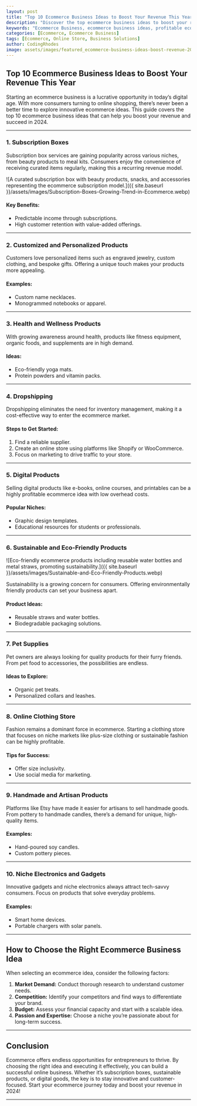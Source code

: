 ```yaml
---
layout: post
title: "Top 10 Ecommerce Business Ideas to Boost Your Revenue This Year"
description: "Discover the top ecommerce business ideas to boost your revenue in 2024. Learn how to kickstart your online store with innovative and profitable strategies."
keywords: "Ecommerce Business, ecommerce business ideas, profitable ecommerce ideas, ecommerce trends 2024, online store ideas"
categories: [Ecommerce, Ecommerce Business]
tags: [Ecommerce, Online Store, Business Solutions]
author: CodingRhodes
image: assets/images/featured_ecommerce-business-ideas-boost-revenue-2025.webp
---
```


## Top 10 Ecommerce Business Ideas to Boost Your Revenue This Year

Starting an ecommerce business is a lucrative opportunity in today’s digital age. With more consumers turning to online shopping, there’s never been a better time to explore innovative ecommerce ideas. This guide covers the top 10 ecommerce business ideas that can help you boost your revenue and succeed in 2024.

---

### 1. **Subscription Boxes**

Subscription box services are gaining popularity across various niches, from beauty products to meal kits. Consumers enjoy the convenience of receiving curated items regularly, making this a recurring revenue model.

![A curated subscription box with beauty products, snacks, and accessories representing the ecommerce subscription model.]({{ site.baseurl }}/assets/images/Subscription-Boxes-Growing-Trend-in-Ecommerce.webp)

#### Key Benefits:
- Predictable income through subscriptions.
- High customer retention with value-added offerings.

---

### 2. **Customized and Personalized Products**

Customers love personalized items such as engraved jewelry, custom clothing, and bespoke gifts. Offering a unique touch makes your products more appealing.

#### Examples:
- Custom name necklaces.
- Monogrammed notebooks or apparel.

---

### 3. **Health and Wellness Products**

With growing awareness around health, products like fitness equipment, organic foods, and supplements are in high demand.

#### Ideas:
- Eco-friendly yoga mats.
- Protein powders and vitamin packs.

---

### 4. **Dropshipping**

Dropshipping eliminates the need for inventory management, making it a cost-effective way to enter the ecommerce market.

#### Steps to Get Started:
1. Find a reliable supplier.
2. Create an online store using platforms like Shopify or WooCommerce.
3. Focus on marketing to drive traffic to your store.

---

### 5. **Digital Products**

Selling digital products like e-books, online courses, and printables can be a highly profitable ecommerce idea with low overhead costs.

#### Popular Niches:
- Graphic design templates.
- Educational resources for students or professionals.

---

### 6. **Sustainable and Eco-Friendly Products**

![Eco-friendly ecommerce products including reusable water bottles and metal straws, promoting sustainability.]({{ site.baseurl }}/assets/images/Sustainable-and-Eco-Friendly-Products.webp)

Sustainability is a growing concern for consumers. Offering environmentally friendly products can set your business apart.

#### Product Ideas:
- Reusable straws and water bottles.
- Biodegradable packaging solutions.

---

### 7. **Pet Supplies**

Pet owners are always looking for quality products for their furry friends. From pet food to accessories, the possibilities are endless.

#### Ideas to Explore:
- Organic pet treats.
- Personalized collars and leashes.

---

### 8. **Online Clothing Store**

Fashion remains a dominant force in ecommerce. Starting a clothing store that focuses on niche markets like plus-size clothing or sustainable fashion can be highly profitable.

#### Tips for Success:
- Offer size inclusivity.
- Use social media for marketing.

---

### 9. **Handmade and Artisan Products**

Platforms like Etsy have made it easier for artisans to sell handmade goods. From pottery to handmade candles, there’s a demand for unique, high-quality items.

#### Examples:
- Hand-poured soy candles.
- Custom pottery pieces.

---

### 10. **Niche Electronics and Gadgets**

Innovative gadgets and niche electronics always attract tech-savvy consumers. Focus on products that solve everyday problems.

#### Examples:
- Smart home devices.
- Portable chargers with solar panels.

---

## How to Choose the Right Ecommerce Business Idea

When selecting an ecommerce idea, consider the following factors:

1. **Market Demand:** Conduct thorough research to understand customer needs.
2. **Competition:** Identify your competitors and find ways to differentiate your brand.
3. **Budget:** Assess your financial capacity and start with a scalable idea.
4. **Passion and Expertise:** Choose a niche you’re passionate about for long-term success.

---

## Conclusion

Ecommerce offers endless opportunities for entrepreneurs to thrive. By choosing the right idea and executing it effectively, you can build a successful online business. Whether it’s subscription boxes, sustainable products, or digital goods, the key is to stay innovative and customer-focused. Start your ecommerce journey today and boost your revenue in 2024!

---
